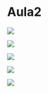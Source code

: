 # Aula2
![](https://tenor.com/pt-BR/view/azio-gif-26292825)

![](https://tenor.com/pt-BR/view/among-us-meme-gif-26550995)

![](https://tenor.com/pt-BR/view/bolsonaro-point-dance-gif-17068964)

![](https://tenor.com/pt-BR/view/bolsonaro-gif-26755869)

![](https://tenor.com/pt-BR/view/tax-day-bolsonaro-nazare-serious-gif-13942681)
